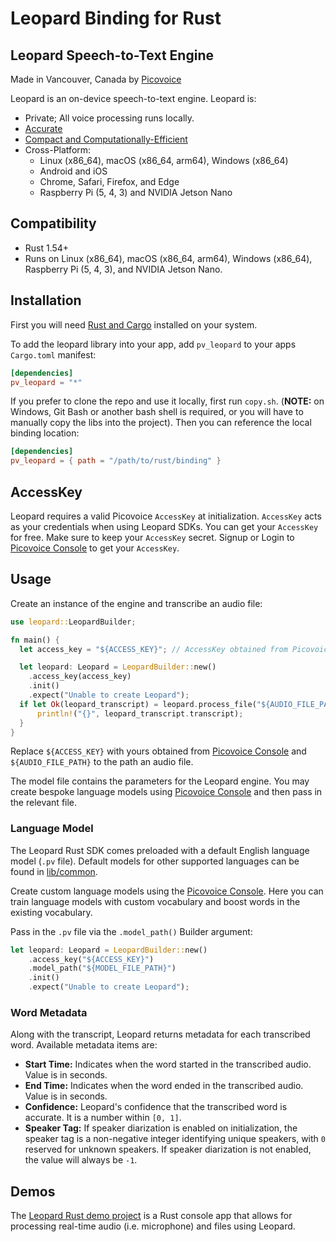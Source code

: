 # Leopard Binding for Rust

## Leopard Speech-to-Text Engine

Made in Vancouver, Canada by [Picovoice](https://picovoice.ai)

Leopard is an on-device speech-to-text engine. Leopard is:
- Private; All voice processing runs locally.
- [Accurate](https://picovoice.ai/docs/benchmark/stt/)
- [Compact and Computationally-Efficient](https://github.com/Picovoice/speech-to-text-benchmark#rtf)
- Cross-Platform:
    - Linux (x86_64), macOS (x86_64, arm64), Windows (x86_64)
    - Android and iOS
    - Chrome, Safari, Firefox, and Edge
    - Raspberry Pi (5, 4, 3) and NVIDIA Jetson Nano

## Compatibility

- Rust 1.54+
- Runs on Linux (x86_64), macOS (x86_64, arm64), Windows (x86_64), Raspberry Pi (5, 4, 3), and NVIDIA Jetson Nano.

## Installation

First you will need [Rust and Cargo](https://rustup.rs/) installed on your system.

To add the leopard library into your app, add `pv_leopard` to your apps `Cargo.toml` manifest:
```toml
[dependencies]
pv_leopard = "*"
```

If you prefer to clone the repo and use it locally, first run `copy.sh`.
(**NOTE:** on Windows, Git Bash or another bash shell is required, or you will have to manually copy the libs into the project).
Then you can reference the local binding location:
```toml
[dependencies]
pv_leopard = { path = "/path/to/rust/binding" }
```

## AccessKey

Leopard requires a valid Picovoice `AccessKey` at initialization. `AccessKey` acts as your credentials when using Leopard SDKs.
You can get your `AccessKey` for free. Make sure to keep your `AccessKey` secret.
Signup or Login to [Picovoice Console](https://console.picovoice.ai/) to get your `AccessKey`.

## Usage

Create an instance of the engine and transcribe an audio file:

```rust
use leopard::LeopardBuilder;

fn main() {
  let access_key = "${ACCESS_KEY}"; // AccessKey obtained from Picovoice Console (https://console.picovoice.ai/)

  let leopard: Leopard = LeopardBuilder::new()
    .access_key(access_key)
    .init()
    .expect("Unable to create Leopard");
  if let Ok(leopard_transcript) = leopard.process_file("${AUDIO_FILE_PATH}") {
      println!("{}", leopard_transcript.transcript);
  }
}
```

Replace `${ACCESS_KEY}` with yours obtained from [Picovoice Console](https://console.picovoice.ai/) and
`${AUDIO_FILE_PATH}` to the path an audio file.

The model file contains the parameters for the Leopard engine. You may create bespoke language models using [Picovoice Console](https://console.picovoice.ai/) and then pass in the relevant file.

### Language Model

The Leopard Rust SDK comes preloaded with a default English language model (`.pv` file).
Default models for other supported languages can be found in [lib/common](../../lib/common).

Create custom language models using the [Picovoice Console](https://console.picovoice.ai/). Here you can train
language models with custom vocabulary and boost words in the existing vocabulary.

Pass in the `.pv` file via the `.model_path()` Builder argument:
```rust
let leopard: Leopard = LeopardBuilder::new()
    .access_key("${ACCESS_KEY}")
    .model_path("${MODEL_FILE_PATH}")
    .init()
    .expect("Unable to create Leopard");
```

### Word Metadata

Along with the transcript, Leopard returns metadata for each transcribed word. Available metadata items are:

- **Start Time:** Indicates when the word started in the transcribed audio. Value is in seconds.
- **End Time:** Indicates when the word ended in the transcribed audio. Value is in seconds.
- **Confidence:** Leopard's confidence that the transcribed word is accurate. It is a number within `[0, 1]`.
- **Speaker Tag:** If speaker diarization is enabled on initialization, the speaker tag is a non-negative integer identifying unique speakers, with `0` reserved for unknown speakers. If speaker diarization is not enabled, the value will always be `-1`.

## Demos

The [Leopard Rust demo project](https://github.com/Picovoice/leopard/tree/master/demo/rust) is a Rust console app that allows for processing real-time audio (i.e. microphone) and files using Leopard.
